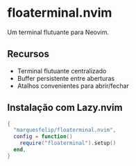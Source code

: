 # floaterminal.nvim

Um terminal flutuante para Neovim.

## Recursos

- Terminal flutuante centralizado
- Buffer persistente entre aberturas
- Atalhos convenientes para abrir/fechar

## Instalação com Lazy.nvim

```lua
{
  "marquesfelip/floaterminal.nvim",
  config = function()
    require("floaterminal").setup()
  end,
}
```
